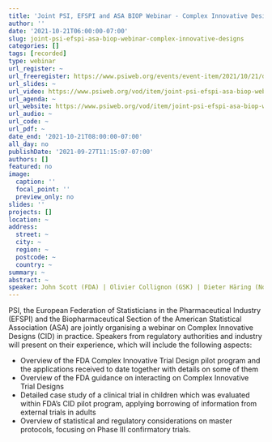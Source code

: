 ```yaml
---
title: 'Joint PSI, EFSPI and ASA BIOP Webinar - Complex Innovative Designs'
author: ''
date: '2021-10-21T06:00:00-07:00'
slug: joint-psi-efspi-asa-biop-webinar-complex-innovative-designs
categories: []
tags: [recorded]
type: webinar
url_register: ~
url_freeregister: https://www.psiweb.org/events/event-item/2021/10/21/default-calendar/joint-psi-efspi-asa-biop-webinar-complex-innovative-designs
url_slides: ~
url_video: https://www.psiweb.org/vod/item/joint-psi-efspi-asa-biop-webinar-complex-innovative-designs
url_agenda: ~
url_website: https://www.psiweb.org/vod/item/joint-psi-efspi-asa-biop-webinar-complex-innovative-designs
url_audio: ~
url_code: ~
url_pdf: ~
date_end: '2021-10-21T08:00:00-07:00'
all_day: no
publishDate: '2021-09-27T11:15:07-07:00'
authors: []
featured: no
image:
  caption: ''
  focal_point: ''
  preview_only: no
slides: ''
projects: []
location: ~
address:
  street: ~
  city: ~
  region: ~
  postcode: ~
  country: ~
summary: ~
abstract: ~
speaker: John Scott (FDA) | Olivier Collignon (GSK) | Dieter Häring (Novartis) | Marius Thomas (Novartis)
---
```

<!--more-->
PSI, the European Federation of Statisticians in the Pharmaceutical Industry (EFSPI) and the Biopharmaceutical Section of the American Statistical Association (ASA) are jointly organising a webinar on Complex Innovative Designs (CID) in practice.  Speakers from regulatory authorities and industry will present on their experience, which will include the following aspects:  
 
- Overview of the FDA Complex Innovative Trial Design pilot program and the applications received to date together with details on some of them  
- Overview of the FDA guidance on interacting on Complex Innovative Trial Designs  
- Detailed case study of a clinical trial in children which was evaluated within FDA’s CID pilot program, applying borrowing of information from external trials in adults  
- Overview of statistical and regulatory considerations on master protocols, focusing on Phase III confirmatory trials.  